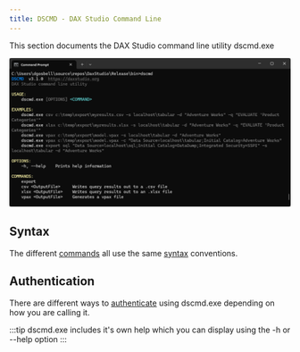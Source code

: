 ```yaml
---
title: DSCMD - DAX Studio Command Line
---
```

This section documents the DAX Studio command line utility dscmd.exe

![](./dscmd.png)

## Syntax
The different [commands](commands) all use the same [syntax](syntax) conventions.

## Authentication
There are different ways to [authenticate](authentication) using dscmd.exe depending on how you are calling it.

:::tip
dscmd.exe includes it's own help which you can display using the -h or --help option
:::
